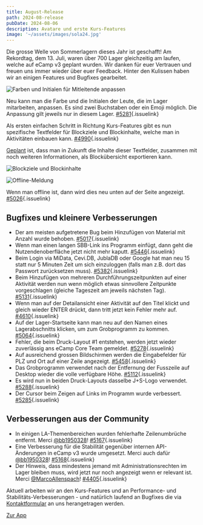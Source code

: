 ```yaml
---
title: August-Release
path: 2024-08-release
pubDate: 2024-08-06
description: Avatare und erste Kurs-Features
image: '~/assets/images/sola24.jpg'
---
```


Die grosse Welle von Sommerlagern dieses Jahr ist geschafft! Am Rekordtag, dem 13. Juli, waren über 700 Lager gleichzeitig am laufen, welche auf eCamp v3 geplant wurden. Wir danken für euer Vertrauen und freuen uns immer wieder über euer Feedback. Hinter den Kulissen haben wir an einigen Features und Bugfixes gearbeitet.

<div class="simple-columns bg-slate-100 dark:bg-slate-800">

![Farben und Initialen für Mitleitende anpassen](~/assets/images/camp-collaboration-color-de.png)

<div>

Neu kann man die Farbe und die Initialen der Leute, die im Lager mitarbeiten, anpassen. Es sind zwei Buchstaben oder ein Emoji möglich. Die Anpassung gilt jeweils nur in diesem Lager. [#5281](https://github.com/ecamp/ecamp3/pull/5281){.issuelink}

</div>

</div>

<div class="simple-columns">

<div>

Als ersten einfachen Schritt in Richtung Kurs-Features gibt es nun spezifische Textfelder für Blockziele und Blockinhalte, welche man in Aktivitäten einbauen kann. [#4990](https://github.com/ecamp/ecamp3/pull/4990){.issuelink}

[Geplant](https://github.com/ecamp/ecamp3/issues/4936) ist, dass man in Zukunft die Inhalte dieser Textfelder, zusammen mit noch weiteren Informationen, als Blockübersicht exportieren kann.

</div>

![Blockziele und Blockinhalte](~/assets/images/learning-objectives-learning-topics-de.png)

</div>

<div class="simple-columns bg-slate-100 dark:bg-slate-800">

![Offline-Meldung](~/assets/images/offline-message-de.png)

<div>

Wenn man offline ist, dann wird dies neu unten auf der Seite angezeigt. [#5026](https://github.com/ecamp/ecamp3/pull/5026){.issuelink}

</div>

</div>

## Bugfixes und kleinere Verbesserungen

- Der am meisten aufgetretene Bug beim Hinzufügen von Material mit Anzahl wurde behoben. [#5017](https://github.com/ecamp/ecamp3/pull/5017){.issuelink}
- Wenn man einen langen SBB-Link ins Programm einfügt, dann geht die Nutzendenoberfläche jetzt nicht mehr kaputt. [#5446](https://github.com/ecamp/ecamp3/issues/5446){.issuelink}
- Beim Login via MiData, Cevi.DB, JublaDB oder Google hat man neu 15 statt nur 5 Minuten Zeit um sich einzuloggen (falls man z.B. dort das Passwort zurücksetzen muss). [#5382](https://github.com/ecamp/ecamp3/pull/5382){.issuelink}
- Beim Hinzufügen von mehreren Durchführungszeitpunkten auf einer Aktivität werden nun wenn möglich etwas sinnvollere Zeitpunkte vorgeschlagen (gleiche Tageszeit am jeweils nächsten Tag). [#5131](https://github.com/ecamp/ecamp3/pull/5131){.issuelink}
- Wenn man auf der Detailansicht einer Aktivität auf den Titel klickt und gleich wieder ENTER drückt, dann tritt jetzt kein Fehler mehr auf. [#4610](https://github.com/ecamp/ecamp3/pull/4610){.issuelink}
- Auf der Lager-Startseite kann man neu auf den Namen eines Lagerabschnitts klicken, um zum Grobprogramm zu kommen. [#5064](https://github.com/ecamp/ecamp3/issues/5064){.issuelink}
- Fehler, die beim Druck-Layout #1 entstehen, werden jetzt wieder zuverlässig ans eCamp Core Team gemeldet. [#5278](https://github.com/ecamp/ecamp3/pull/5278){.issuelink}
- Auf ausreichend grossen Bildschirmen werden die Eingabefelder für PLZ und Ort auf einer Zeile angezeigt. [#5458](https://github.com/ecamp/ecamp3/pull/5458){.issuelink}
- Das Grobprogramm verwendet nach der Entfernung der Fusszeile auf Desktop wieder die volle verfügbare Höhe. [#5112](https://github.com/ecamp/ecamp3/pull/5112){.issuelink}
- Es wird nun in beiden Druck-Layouts dasselbe J+S-Logo verwendet. [#5288](https://github.com/ecamp/ecamp3/pull/5288){.issuelink}
- Der Cursor beim Zeigen auf Links im Programm wurde verbessert. [#5285](https://github.com/ecamp/ecamp3/pull/5285){.issuelink}

## Verbesserungen aus der Community
- In einigen LA-Themenbereichen wurden fehlerhafte Zeilenumbrüche entfernt. Merci [@bb1950328](https://github.com/bb1950328)! [#5167](https://github.com/ecamp/ecamp3/pull/5167){.issuelink}
- Eine Verbesserung für die Stabilität gegenüber internen API-Änderungen in eCamp v3 wurde umgesetzt. Merci auch dafür [@bb1950328](https://github.com/bb1950328)! [#5168](https://github.com/ecamp/ecamp3/pull/5168){.issuelink}
- Der Hinweis, dass mindestens jemand mit Administrationsrechten im Lager bleiben muss, wird jetzt nur noch angezeigt wenn er relevant ist. Merci [@MarcoAllenspach](https://github.com/MarcoAllenspach)! [#4405](https://github.com/ecamp/ecamp3/pull/4405){.issuelink}

Aktuell arbeiten wir an den Kurs-Features und an Performance- und Stabilitäts-Verbesserungen - und natürlich laufend an Bugfixes die via [Kontaktformular](https://www.ecamp3.ch/de/kontakt/) an uns herangetragen werden.

<a class="btn secondary mr-4 mb-4" href="https://app.ecamp3.ch" target="_blank">Zur App</a>
